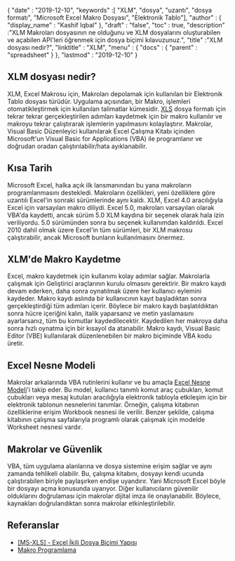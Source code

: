 {
  "date" : "2019-12-10",
  "keywords" :[ "XLM", "dosya", "uzantı", "dosya formatı", "Microsoft Excel Makro Dosyası", "Elektronik Tablo"],
  "author" : {
    "display_name" : "Kashif Iqbal"
},
  "draft" : "false",
  "toc" : true,
  "description" :"XLM Makroları dosyasının ne olduğunu ve XLM dosyalarını oluşturabilen ve açabilen API'leri öğrenmek için dosya biçimi kılavuzunuz.",
  "title" :"XLM dosyası nedir?",
  "linktitle" : "XLM",
  "menu" : {
    "docs" : {
      "parent" : "spreadsheet"
}
},
  "lastmod" : "2019-12-10"
}

## XLM dosyası nedir?

XLM, Excel Makrosu için, Makroları depolamak için kullanılan bir Elektronik Tablo dosyası türüdür. Uygulama açısından, bir Makro, işlemleri otomatikleştirmek için kullanılan talimatlar kümesidir. [XLS](/tr/spreadsheet/xls/) dosya formatı için tekrar tekrar gerçekleştirilen adımları kaydetmek için bir makro kullanılır ve makroyu tekrar çalıştırarak işlemlerin yapılmasını kolaylaştırır. Makrolar, Visual Basic Düzenleyici kullanılarak Excel Çalışma Kitabı içinden Microsoft'un Visual Basic for Applications (VBA) ile programlanır ve doğrudan oradan çalıştırılabilir/hata ayıklanabilir.

## Kısa Tarih ##

Microsoft Excel, halka açık ilk lansmanından bu yana makroların programlanmasını destekledi. Makroların özellikleri, yeni özelliklere göre uzantılı Excel'in sonraki sürümlerinde aynı kaldı. XLM, Excel 4.0 aracılığıyla Excel için varsayılan makro diliydi. Excel 5.0, makroları varsayılan olarak VBA'da kaydetti, ancak sürüm 5.0 XLM kaydına bir seçenek olarak hala izin veriliyordu. 5.0 sürümünden sonra bu seçenek kullanımdan kaldırıldı. Excel 2010 dahil olmak üzere Excel'in tüm sürümleri, bir XLM makrosu çalıştırabilir, ancak Microsoft bunların kullanılmasını önermez.

## XLM'de Makro Kaydetme ##

Excel, makro kaydetmek için kullanımı kolay adımlar sağlar. Makrolarla çalışmak için Geliştirici araçlarının kurulu olmasını gerektirir. Bir makro kaydı devam ederken, daha sonra oynatılmak üzere her kullanıcı eylemini kaydeder. Makro kaydı aslında bir kullanıcının kayıt başladıktan sonra gerçekleştirdiği tüm adımları içerir. Böylece bir makro kaydı başlatıldıktan sonra hücre içeriğini kalın, italik yaparsanız ve metin yaslamasını ayarlarsanız, tüm bu komutlar kaydedilecektir. Kaydedilen her makroya daha sonra hızlı oynatma için bir kısayol da atanabilir. Makro kaydı, Visual Basic Editor (VBE) kullanılarak düzenlenebilen bir makro biçiminde VBA kodu üretir.

## Excel Nesne Modeli ##

Makrolar arkalarında VBA rutinlerini kullanır ve bu amaçla [Excel Nesne Modeli](https://learn.microsoft.com/en-us/office/vba/api/overview/excel/object-model)'i takip eder. Bu model, kullanıcı tanımlı komut araç çubukları, komut çubukları veya mesaj kutuları aracılığıyla elektronik tabloyla etkileşim için bir elektronik tablonun nesnelerini tanımlar. Örneğin, çalışma kitabının özelliklerine erişim Workbook nesnesi ile verilir. Benzer şekilde, çalışma kitabının çalışma sayfalarıyla programlı olarak çalışmak için modelde Worksheet nesnesi vardır.

## Makrolar ve Güvenlik ##

VBA, tüm uygulama alanlarına ve dosya sistemine erişim sağlar ve aynı zamanda tehlikeli olabilir. Bu, çalışma kitabını, dosyayı kendi ucunda çalıştırabilen biriyle paylaşırken endişe uyandırır. Yani Microsoft Excel böyle bir dosyayı açma konusunda uyarıyor. Diğer kullanıcıların güvenilir olduklarını doğrulaması için makrolar dijital imza ile onaylanabilir. Böylece, kaynakları doğrulandıktan sonra makrolar etkinleştirilebilir.

## Referanslar ##

* [[MS-XLS] - Excel İkili Dosya Biçimi Yapısı](https://msdn.microsoft.com/en-us/library/cc313154(v#office.12).aspx)
* [Makro Programlama](https://en.wikipedia.org/wiki/Microsoft_Excel#Macro_programming)

